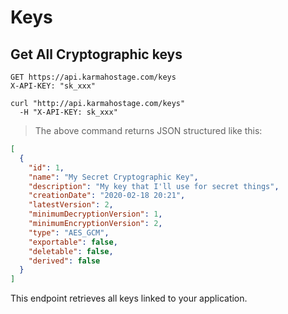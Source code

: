 # Keys

## Get All Cryptographic keys

```http
GET https://api.karmahostage.com/keys
X-API-KEY: "sk_xxx"
```

```shell
curl "http://api.karmahostage.com/keys"
  -H "X-API-KEY: sk_xxx"
```

> The above command returns JSON structured like this:

```json
[
  {
    "id": 1,
    "name": "My Secret Cryptographic Key",
    "description": "My key that I'll use for secret things",
    "creationDate": "2020-02-18 20:21",
    "latestVersion": 2,
    "minimumDecryptionVersion": 1,
    "minimumEncryptionVersion": 2,
    "type": "AES_GCM",
    "exportable": false,
    "deletable": false,
    "derived": false
  }
]
```

This endpoint retrieves all keys linked to your application.
